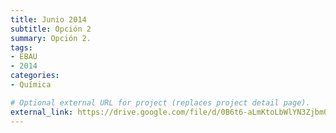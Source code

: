 ```yaml
---
title: Junio 2014
subtitle: Opción 2
summary: Opción 2.
tags:
- EBAU
- 2014
categories:
- Química

# Optional external URL for project (replaces project detail page).
external_link: https://drive.google.com/file/d/0B6t6-aLmKtoLbWlYN3Zjbm0tSGs/view
---
```

